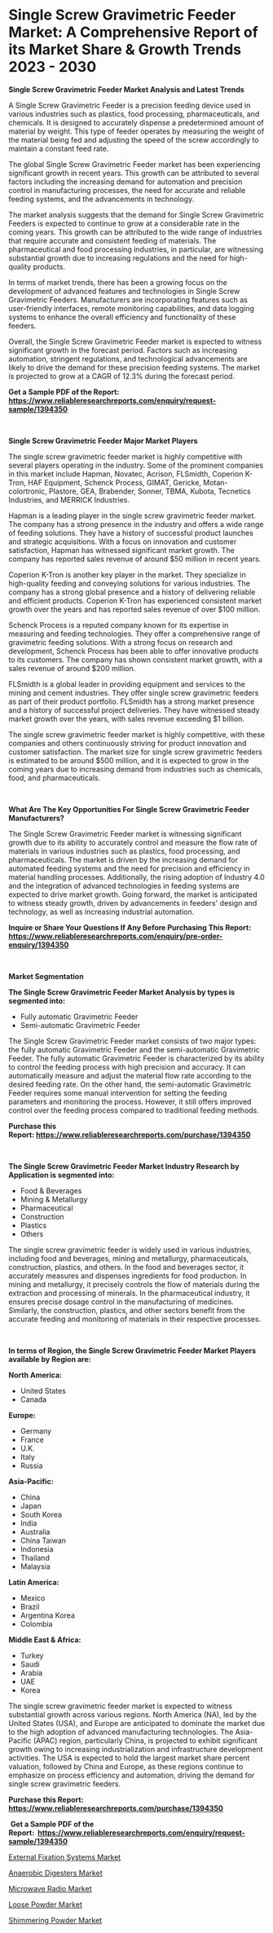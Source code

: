 <p><h1>Single Screw Gravimetric Feeder Market: A Comprehensive Report of its Market Share & Growth Trends 2023 - 2030</h1></p><p><strong>Single Screw Gravimetric Feeder Market Analysis and Latest Trends</strong></p>
<p><p>A Single Screw Gravimetric Feeder is a precision feeding device used in various industries such as plastics, food processing, pharmaceuticals, and chemicals. It is designed to accurately dispense a predetermined amount of material by weight. This type of feeder operates by measuring the weight of the material being fed and adjusting the speed of the screw accordingly to maintain a constant feed rate.</p><p>The global Single Screw Gravimetric Feeder market has been experiencing significant growth in recent years. This growth can be attributed to several factors including the increasing demand for automation and precision control in manufacturing processes, the need for accurate and reliable feeding systems, and the advancements in technology.</p><p>The market analysis suggests that the demand for Single Screw Gravimetric Feeders is expected to continue to grow at a considerable rate in the coming years. This growth can be attributed to the wide range of industries that require accurate and consistent feeding of materials. The pharmaceutical and food processing industries, in particular, are witnessing substantial growth due to increasing regulations and the need for high-quality products.</p><p>In terms of market trends, there has been a growing focus on the development of advanced features and technologies in Single Screw Gravimetric Feeders. Manufacturers are incorporating features such as user-friendly interfaces, remote monitoring capabilities, and data logging systems to enhance the overall efficiency and functionality of these feeders.</p><p>Overall, the Single Screw Gravimetric Feeder market is expected to witness significant growth in the forecast period. Factors such as increasing automation, stringent regulations, and technological advancements are likely to drive the demand for these precision feeding systems. The market is projected to grow at a CAGR of 12.3% during the forecast period.</p></p>
<p><strong>Get a Sample PDF of the Report:&nbsp; <a href="https://www.reliableresearchreports.com/enquiry/request-sample/1394350">https://www.reliableresearchreports.com/enquiry/request-sample/1394350</a></strong></p>
<p>&nbsp;</p>
<p><strong>Single Screw Gravimetric Feeder Major Market Players</strong></p>
<p><p>The single screw gravimetric feeder market is highly competitive with several players operating in the industry. Some of the prominent companies in this market include Hapman, Novatec, Acrison, FLSmidth, Coperion K-Tron, HAF Equipment, Schenck Process, GIMAT, Gericke, Motan-colortronic, Plastore, GEA, Brabender, Sonner, TBMA, Kubota, Tecnetics Industries, and MERRICK Industries.</p><p>Hapman is a leading player in the single screw gravimetric feeder market. The company has a strong presence in the industry and offers a wide range of feeding solutions. They have a history of successful product launches and strategic acquisitions. With a focus on innovation and customer satisfaction, Hapman has witnessed significant market growth. The company has reported sales revenue of around $50 million in recent years.</p><p>Coperion K-Tron is another key player in the market. They specialize in high-quality feeding and conveying solutions for various industries. The company has a strong global presence and a history of delivering reliable and efficient products. Coperion K-Tron has experienced consistent market growth over the years and has reported sales revenue of over $100 million.</p><p>Schenck Process is a reputed company known for its expertise in measuring and feeding technologies. They offer a comprehensive range of gravimetric feeding solutions. With a strong focus on research and development, Schenck Process has been able to offer innovative products to its customers. The company has shown consistent market growth, with a sales revenue of around $200 million.</p><p>FLSmidth is a global leader in providing equipment and services to the mining and cement industries. They offer single screw gravimetric feeders as part of their product portfolio. FLSmidth has a strong market presence and a history of successful project deliveries. They have witnessed steady market growth over the years, with sales revenue exceeding $1 billion.</p><p>The single screw gravimetric feeder market is highly competitive, with these companies and others continuously striving for product innovation and customer satisfaction. The market size for single screw gravimetric feeders is estimated to be around $500 million, and it is expected to grow in the coming years due to increasing demand from industries such as chemicals, food, and pharmaceuticals.</p></p>
<p>&nbsp;</p>
<p><strong>What Are The Key Opportunities For Single Screw Gravimetric Feeder Manufacturers?</strong></p>
<p><p>The Single Screw Gravimetric Feeder market is witnessing significant growth due to its ability to accurately control and measure the flow rate of materials in various industries such as plastics, food processing, and pharmaceuticals. The market is driven by the increasing demand for automated feeding systems and the need for precision and efficiency in material handling processes. Additionally, the rising adoption of Industry 4.0 and the integration of advanced technologies in feeding systems are expected to drive market growth. Going forward, the market is anticipated to witness steady growth, driven by advancements in feeders' design and technology, as well as increasing industrial automation.</p></p>
<p><strong>Inquire or Share Your Questions If Any Before Purchasing This Report: <a href="https://www.reliableresearchreports.com/enquiry/pre-order-enquiry/1394350">https://www.reliableresearchreports.com/enquiry/pre-order-enquiry/1394350</a></strong></p>
<p>&nbsp;</p>
<p><strong>Market Segmentation</strong></p>
<p><strong>The Single Screw Gravimetric Feeder Market Analysis by types is segmented into:</strong></p>
<p><ul><li>Fully automatic Gravimetric Feeder</li><li>Semi-automatic Gravimetric Feeder</li></ul></p>
<p><p>The Single Screw Gravimetric Feeder market consists of two major types: the fully automatic Gravimetric Feeder and the semi-automatic Gravimetric Feeder. The fully automatic Gravimetric Feeder is characterized by its ability to control the feeding process with high precision and accuracy. It can automatically measure and adjust the material flow rate according to the desired feeding rate. On the other hand, the semi-automatic Gravimetric Feeder requires some manual intervention for setting the feeding parameters and monitoring the process. However, it still offers improved control over the feeding process compared to traditional feeding methods.</p></p>
<p><strong>Purchase this Report:&nbsp;<a href="https://www.reliableresearchreports.com/purchase/1394350">https://www.reliableresearchreports.com/purchase/1394350</a></strong></p>
<p>&nbsp;</p>
<p><strong>The Single Screw Gravimetric Feeder Market Industry Research by Application is segmented into:</strong></p>
<p><ul><li>Food & Beverages</li><li>Mining & Metallurgy</li><li>Pharmaceutical</li><li>Construction</li><li>Plastics</li><li>Others</li></ul></p>
<p><p>The single screw gravimetric feeder is widely used in various industries, including food and beverages, mining and metallurgy, pharmaceuticals, construction, plastics, and others. In the food and beverages sector, it accurately measures and dispenses ingredients for food production. In mining and metallurgy, it precisely controls the flow of materials during the extraction and processing of minerals. In the pharmaceutical industry, it ensures precise dosage control in the manufacturing of medicines. Similarly, the construction, plastics, and other sectors benefit from the accurate feeding and monitoring of materials in their respective processes.</p></p>
<p>&nbsp;</p>
<p><strong>In terms of Region, the Single Screw Gravimetric Feeder Market Players available by Region are:</strong></p>
<p>
    <p> <strong> North America: </strong>
        <ul>
            <li>United States</li>
            <li>Canada</li>
        </ul>
        </p> 
    <p> <strong> Europe: </strong>
        <ul>
            <li>Germany</li>
            <li>France</li>
            <li>U.K.</li>
            <li>Italy</li>
            <li>Russia</li>
        </ul>
        </p> 
    <p> <strong> Asia-Pacific: </strong>
        <ul>
            <li>China</li>
            <li>Japan</li>
            <li>South Korea</li>
            <li>India</li>
            <li>Australia</li>
            <li>China Taiwan</li>
            <li>Indonesia</li>
            <li>Thailand</li>
            <li>Malaysia</li>
        </ul>
        </p> 
    <p> <strong> Latin America: </strong>
        <ul>
            <li>Mexico</li>
            <li>Brazil</li>
            <li>Argentina Korea</li>
            <li>Colombia</li>
        </ul>
        </p> 
    <p> <strong> Middle East & Africa: </strong>
        <ul>
            <li>Turkey</li>
            <li>Saudi</li>
            <li>Arabia</li>
            <li>UAE</li>
            <li>Korea</li>
        </ul>
    </p>
    </p>
<p><p>The single screw gravimetric feeder market is expected to witness substantial growth across various regions. North America (NA), led by the United States (USA), and Europe are anticipated to dominate the market due to the high adoption of advanced manufacturing technologies. The Asia-Pacific (APAC) region, particularly China, is projected to exhibit significant growth owing to increasing industrialization and infrastructure development activities. The USA is expected to hold the largest market share percent valuation, followed by China and Europe, as these regions continue to emphasize on process efficiency and automation, driving the demand for single screw gravimetric feeders.</p></p>
<p><strong>Purchase this Report: <a href="https://www.reliableresearchreports.com/purchase/1394350">https://www.reliableresearchreports.com/purchase/1394350</a></strong></p>
<p>&nbsp;<strong>Get a Sample PDF of the Report:&nbsp;&nbsp;<a href="https://www.reliableresearchreports.com/enquiry/request-sample/1394350">https://www.reliableresearchreports.com/enquiry/request-sample/1394350</a></strong></p>
<p><strong></strong></p>
<p><p><a href="https://www.linkedin.com/pulse/external-fixation-systems-market-challenges-opportunities-hpnce/">External Fixation Systems Market</a></p><p><a href="https://www.linkedin.com/pulse/anaerobic-digesters-market-share-amp-new-trends-analysis-dacie/">Anaerobic Digesters Market</a></p><p><a href="https://www.linkedin.com/pulse/microwave-radio-market-share-amp-new-trends-l4ike/">Microwave Radio Market</a></p><p><a href="https://medium.com/@lloydgrimes52/loose-powder-market-size-growth-forecast-2023-2030-8a31b459fbe1">Loose Powder Market</a></p><p><a href="https://medium.com/@roscoemayer1990/shimmering-powder-market-size-growth-forecast-2023-2030-3915f54bdddb">Shimmering Powder Market</a></p></p>
